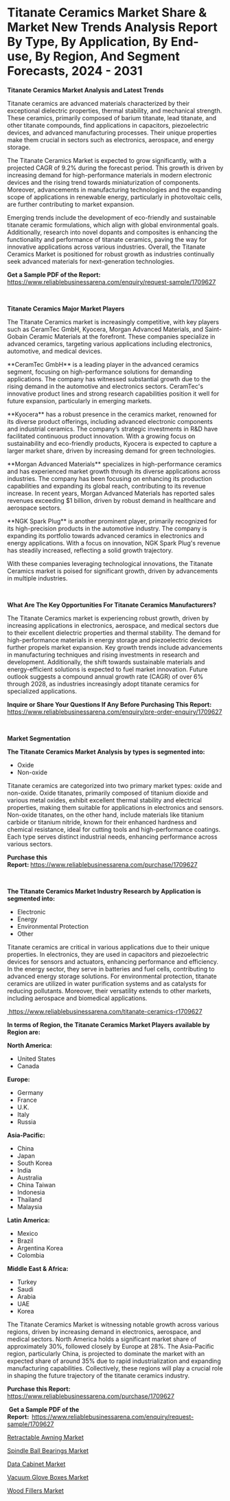 <p><h1>Titanate Ceramics Market Share & Market New Trends Analysis Report By Type, By Application, By End-use, By Region, And Segment Forecasts, 2024 - 2031</h1></p><p><strong>Titanate Ceramics Market Analysis and Latest Trends</strong></p>
<p><p>Titanate ceramics are advanced materials characterized by their exceptional dielectric properties, thermal stability, and mechanical strength. These ceramics, primarily composed of barium titanate, lead titanate, and other titanate compounds, find applications in capacitors, piezoelectric devices, and advanced manufacturing processes. Their unique properties make them crucial in sectors such as electronics, aerospace, and energy storage.</p><p>The Titanate Ceramics Market is expected to grow significantly, with a projected CAGR of 9.2% during the forecast period. This growth is driven by increasing demand for high-performance materials in modern electronic devices and the rising trend towards miniaturization of components. Moreover, advancements in manufacturing technologies and the expanding scope of applications in renewable energy, particularly in photovoltaic cells, are further contributing to market expansion. </p><p>Emerging trends include the development of eco-friendly and sustainable titanate ceramic formulations, which align with global environmental goals. Additionally, research into novel dopants and composites is enhancing the functionality and performance of titanate ceramics, paving the way for innovative applications across various industries. Overall, the Titanate Ceramics Market is positioned for robust growth as industries continually seek advanced materials for next-generation technologies.</p></p>
<p><strong>Get a Sample PDF of the Report:&nbsp;</strong> <a href="https://www.reliablebusinessarena.com/enquiry/request-sample/1709627?utm_campaign=1399&utm_medium=2&utm_source=Github&utm_content=ia&utm_term=21102024&utm_id=titanate-ceramics">https://www.reliablebusinessarena.com/enquiry/request-sample/1709627</a></p>
<p>&nbsp;</p>
<p><strong>Titanate Ceramics Major Market Players</strong></p>
<p><p>The Titanate Ceramics market is increasingly competitive, with key players such as CeramTec GmbH, Kyocera, Morgan Advanced Materials, and Saint-Gobain Ceramic Materials at the forefront. These companies specialize in advanced ceramics, targeting various applications including electronics, automotive, and medical devices.</p><p>**CeramTec GmbH** is a leading player in the advanced ceramics segment, focusing on high-performance solutions for demanding applications. The company has witnessed substantial growth due to the rising demand in the automotive and electronics sectors. CeramTec's innovative product lines and strong research capabilities position it well for future expansion, particularly in emerging markets.</p><p>**Kyocera** has a robust presence in the ceramics market, renowned for its diverse product offerings, including advanced electronic components and industrial ceramics. The company’s strategic investments in R&D have facilitated continuous product innovation. With a growing focus on sustainability and eco-friendly products, Kyocera is expected to capture a larger market share, driven by increasing demand for green technologies.</p><p>**Morgan Advanced Materials** specializes in high-performance ceramics and has experienced market growth through its diverse applications across industries. The company has been focusing on enhancing its production capabilities and expanding its global reach, contributing to its revenue increase. In recent years, Morgan Advanced Materials has reported sales revenues exceeding $1 billion, driven by robust demand in healthcare and aerospace sectors.</p><p>**NGK Spark Plug** is another prominent player, primarily recognized for its high-precision products in the automotive industry. The company is expanding its portfolio towards advanced ceramics in electronics and energy applications. With a focus on innovation, NGK Spark Plug's revenue has steadily increased, reflecting a solid growth trajectory.</p><p>With these companies leveraging technological innovations, the Titanate Ceramics market is poised for significant growth, driven by advancements in multiple industries.</p></p>
<p>&nbsp;</p>
<p><strong>What Are The Key Opportunities For Titanate Ceramics Manufacturers?</strong></p>
<p><p>The Titanate Ceramics market is experiencing robust growth, driven by increasing applications in electronics, aerospace, and medical sectors due to their excellent dielectric properties and thermal stability. The demand for high-performance materials in energy storage and piezoelectric devices further propels market expansion. Key growth trends include advancements in manufacturing techniques and rising investments in research and development. Additionally, the shift towards sustainable materials and energy-efficient solutions is expected to fuel market innovation. Future outlook suggests a compound annual growth rate (CAGR) of over 6% through 2028, as industries increasingly adopt titanate ceramics for specialized applications.</p></p>
<p><strong>Inquire or Share Your Questions If Any Before Purchasing This Report:</strong> <a href="https://www.reliablebusinessarena.com/enquiry/pre-order-enquiry/1709627?utm_campaign=1399&utm_medium=2&utm_source=Github&utm_content=ia&utm_term=21102024&utm_id=titanate-ceramics">https://www.reliablebusinessarena.com/enquiry/pre-order-enquiry/1709627</a></p>
<p>&nbsp;</p>
<p><strong>Market Segmentation</strong></p>
<p><strong>The Titanate Ceramics Market Analysis by types is segmented into:</strong></p>
<p><ul><li>Oxide</li><li>Non-oxide</li></ul></p>
<p><p>Titanate ceramics are categorized into two primary market types: oxide and non-oxide. Oxide titanates, primarily composed of titanium dioxide and various metal oxides, exhibit excellent thermal stability and electrical properties, making them suitable for applications in electronics and sensors. Non-oxide titanates, on the other hand, include materials like titanium carbide or titanium nitride, known for their enhanced hardness and chemical resistance, ideal for cutting tools and high-performance coatings. Each type serves distinct industrial needs, enhancing performance across various sectors.</p></p>
<p><strong>Purchase this Report:&nbsp;</strong><a href="https://www.reliablebusinessarena.com/purchase/1709627?utm_campaign=1399&utm_medium=2&utm_source=Github&utm_content=ia&utm_term=21102024&utm_id=titanate-ceramics">https://www.reliablebusinessarena.com/purchase/1709627</a></p>
<p>&nbsp;</p>
<p><strong>The Titanate Ceramics Market Industry Research by Application is segmented into:</strong></p>
<p><ul><li>Electronic</li><li>Energy</li><li>Environmental Protection</li><li>Other</li></ul></p>
<p><p>Titanate ceramics are critical in various applications due to their unique properties. In electronics, they are used in capacitors and piezoelectric devices for sensors and actuators, enhancing performance and efficiency. In the energy sector, they serve in batteries and fuel cells, contributing to advanced energy storage solutions. For environmental protection, titanate ceramics are utilized in water purification systems and as catalysts for reducing pollutants. Moreover, their versatility extends to other markets, including aerospace and biomedical applications. </p></p>
<p><a href="https://www.reliablebusinessarena.com/titanate-ceramics-r1709627?utm_campaign=1399&utm_medium=2&utm_source=Github&utm_content=ia&utm_term=21102024&utm_id=titanate-ceramics">&nbsp;https://www.reliablebusinessarena.com/titanate-ceramics-r1709627</a></p>
<p><strong>In terms of Region, the Titanate Ceramics Market Players available by Region are:</strong></p>
<p>
    <p> <strong> North America: </strong>
        <ul>
            <li>United States</li>
            <li>Canada</li>
        </ul>
        </p> 
    <p> <strong> Europe: </strong>
        <ul>
            <li>Germany</li>
            <li>France</li>
            <li>U.K.</li>
            <li>Italy</li>
            <li>Russia</li>
        </ul>
        </p> 
    <p> <strong> Asia-Pacific: </strong>
        <ul>
            <li>China</li>
            <li>Japan</li>
            <li>South Korea</li>
            <li>India</li>
            <li>Australia</li>
            <li>China Taiwan</li>
            <li>Indonesia</li>
            <li>Thailand</li>
            <li>Malaysia</li>
        </ul>
        </p> 
    <p> <strong> Latin America: </strong>
        <ul>
            <li>Mexico</li>
            <li>Brazil</li>
            <li>Argentina Korea</li>
            <li>Colombia</li>
        </ul>
        </p> 
    <p> <strong> Middle East & Africa: </strong>
        <ul>
            <li>Turkey</li>
            <li>Saudi</li>
            <li>Arabia</li>
            <li>UAE</li>
            <li>Korea</li>
        </ul>
    </p>
    </p>
<p><p>The Titanate Ceramics Market is witnessing notable growth across various regions, driven by increasing demand in electronics, aerospace, and medical sectors. North America holds a significant market share of approximately 30%, followed closely by Europe at 28%. The Asia-Pacific region, particularly China, is projected to dominate the market with an expected share of around 35% due to rapid industrialization and expanding manufacturing capabilities. Collectively, these regions will play a crucial role in shaping the future trajectory of the titanate ceramics industry.</p></p>
<p><strong>Purchase this Report: </strong><a href="https://www.reliablebusinessarena.com/purchase/1709627?utm_campaign=1399&utm_medium=2&utm_source=Github&utm_content=ia&utm_term=21102024&utm_id=titanate-ceramics">https://www.reliablebusinessarena.com/purchase/1709627</a></p>
<p>&nbsp;<strong>Get a Sample PDF of the Report:&nbsp;&nbsp;</strong><a href="https://www.reliablebusinessarena.com/enquiry/request-sample/1709627?utm_campaign=1399&utm_medium=2&utm_source=Github&utm_content=ia&utm_term=21102024&utm_id=titanate-ceramics">https://www.reliablebusinessarena.com/enquiry/request-sample/1709627</a></p>
<p><strong></strong></p>
<p><p><a href="https://www.linkedin.com/pulse/retractable-awning-market-share-size-trends-industry-ozeue?utm_campaign=1399&utm_medium=2&utm_source=Github&utm_content=ia&utm_term=21102024&utm_id=titanate-ceramics">Retractable Awning Market</a></p><p><a href="https://issuu.com/reportprime-2/docs/spindle-ball-bearings-market-size-2_4e519c9c41a433?utm_campaign=1399&utm_medium=2&utm_source=Github&utm_content=ia&utm_term=21102024&utm_id=titanate-ceramics">Spindle Ball Bearings Market</a></p><p><a href="https://www.linkedin.com/pulse/global-data-cabinet-market-trends-insights-growth-opportunities-4bexe?utm_campaign=1399&utm_medium=2&utm_source=Github&utm_content=ia&utm_term=21102024&utm_id=titanate-ceramics">Data Cabinet Market</a></p><p><a href="https://www.linkedin.com/pulse/strategic-roadmap-success-global-vacuum-glove-boxes-azwqe?utm_campaign=1399&utm_medium=2&utm_source=Github&utm_content=ia&utm_term=21102024&utm_id=titanate-ceramics">Vacuum Glove Boxes Market</a></p><p><a href="https://www.linkedin.com/pulse/strategic-market-insights-navigating-global-wood-k7hme?utm_campaign=1399&utm_medium=2&utm_source=Github&utm_content=ia&utm_term=21102024&utm_id=titanate-ceramics">Wood Fillers Market</a></p></p>